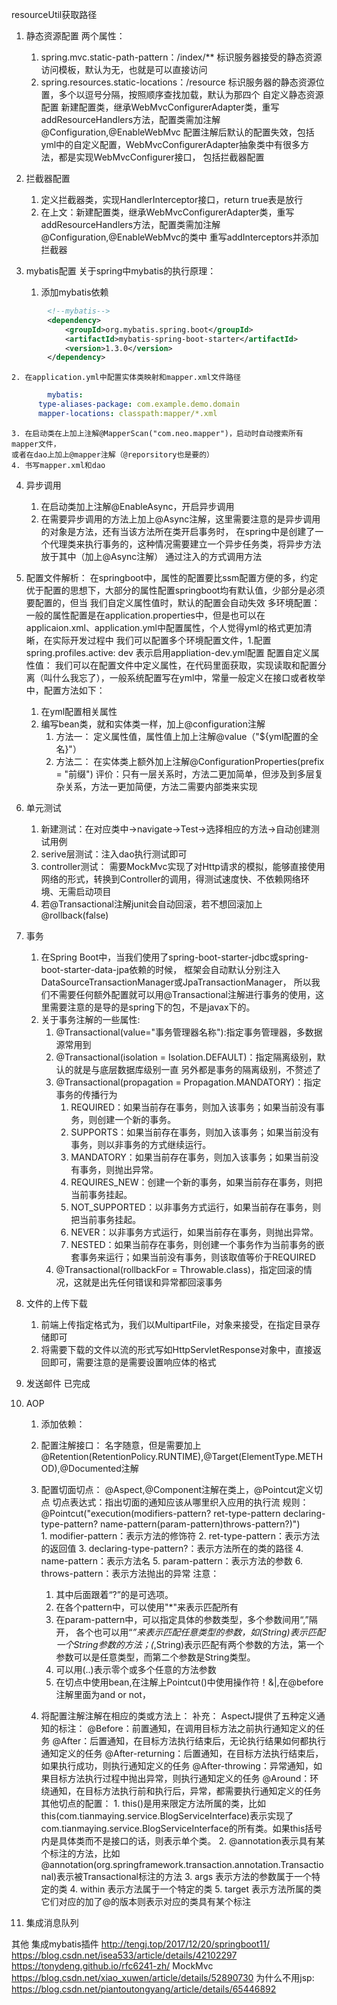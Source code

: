 resourceUtil获取路径

1. 静态资源配置
两个属性：
	1. spring.mvc.static-path-pattern：/index/**
		标识服务器接受的静态资源访问模板，默认为无，也就是可以直接访问
	2. spring.resources.static-locations：/resource
		标识服务器的静态资源位置，多个以逗号分隔，按照顺序查找加载，默认为那四个
自定义静态资源配置
	新建配置类，继承WebMvcConfigurerAdapter类，重写addResourceHandlers方法，配置类需加注解@Configuration,@EnableWebMvc
	配置注解后默认的配置失效，包括yml中的自定义配置，WebMvcConfigurerAdapter抽象类中有很多方法，都是实现WebMvcConfigurer接口，
	包括拦截器配置

2. 拦截器配置
	1. 定义拦截器类，实现HandlerInterceptor接口，return true表是放行
	2. 在上文：新建配置类，继承WebMvcConfigurerAdapter类，重写addResourceHandlers方法，配置类需加注解@Configuration,@EnableWebMvc的类中
	重写addInterceptors并添加拦截器

3. mybatis配置
	关于spring中mybatis的执行原理：
	
	1. 添加mybatis依赖
```xml
        <!--mybatis-->
        <dependency>
            <groupId>org.mybatis.spring.boot</groupId>
            <artifactId>mybatis-spring-boot-starter</artifactId>
            <version>1.3.0</version>
        </dependency>
```	
	2. 在application.yml中配置实体类映射和mapper.xml文件路径
```yml
		mybatis:
	  type-aliases-package: com.example.demo.domain
	  mapper-locations: classpath:mapper/*.xml
```
	3. 在启动类在上加上注解@MapperScan("com.neo.mapper")，启动时自动搜索所有mapper文件，
	或者在dao上加上@mapper注解（@reporsitory也是要的）
	4. 书写mapper.xml和dao

4. 异步调用
	1. 在启动类加上注解@EnableAsync，开启异步调用
	2. 在需要异步调用的方法上加上@Async注解，这里需要注意的是异步调用的对象是方法，还有当该方法所在类开启事务时，
	在spring中是创建了一个代理类来执行事务的，这种情况需要建立一个异步任务类，将异步方法放于其中（加上@Async注解）
	通过注入的方式调用方法

5. 配置文件解析：
在springboot中，属性的配置要比ssm配置方便的多，约定优于配置的思想下，大部分的属性配置springboot均有默认值，少部分是必须要配置的，但当
我们自定义属性值时，默认的配置会自动失效
多环境配置：
	一般的属性配置是在application.properties中，但是也可以在applicaion.xml、application.yml中配置属性，个人觉得yml的格式更加清晰，在实际开发过程中
	我们可以配置多个环境配置文件，1.配置spring.profiles.active: dev 表示启用appliation-dev.yml配置
配置自定义属性值：
	我们可以在配置文件中定义属性，在代码里面获取，实现读取和配置分离（叫什么我忘了），一般系统配置写在yml中，常量一般定义在接口或者枚举中，配置方法如下：
	1. 在yml配置相关属性
	2. 编写bean类，就和实体类一样，加上@configuration注解
		1. 方法一： 定义属性值，属性值上加上注解@value（"${yml配置的全名}"）
		2. 方法二： 在实体类上额外加上注解@ConfigurationProperties(prefix = "前缀")
		评价：只有一层关系时，方法二更加简单，但涉及到多层复杂关系，方法一更加简便，方法二需要内部类来实现

6. 单元测试
	1. 新建测试：在对应类中->navigate->Test->选择相应的方法->自动创建测试用例
	2. serive层测试：注入dao执行测试即可
	3. controller测试： 需要MockMvc实现了对Http请求的模拟，能够直接使用网络的形式，转换到Controller的调用，得测试速度快、不依赖网络环境、无需启动项目
	4. 若@Transactional注解junit会自动回滚，若不想回滚加上@rollback(false)

7. 事务
	1. 在Spring Boot中，当我们使用了spring-boot-starter-jdbc或spring-boot-starter-data-jpa依赖的时候，
	框架会自动默认分别注入DataSourceTransactionManager或JpaTransactionManager，
	所以我们不需要任何额外配置就可以用@Transactional注解进行事务的使用，这里需要注意的是导的是spring下的包，不是javax下的。
	2. 关于事务注解的一些属性:
		1. @Transactional(value="事务管理器名称"):指定事务管理器，多数据源常用到
		2. @Transactional(isolation = Isolation.DEFAULT)：指定隔离级别，默认的就是与底层数据库级别一直
		另外都是事务的隔离级别，不赘述了
		3. @Transactional(propagation = Propagation.MANDATORY)：指定事务的传播行为
			1. REQUIRED：如果当前存在事务，则加入该事务；如果当前没有事务，则创建一个新的事务。
			2. SUPPORTS：如果当前存在事务，则加入该事务；如果当前没有事务，则以非事务的方式继续运行。
			3. MANDATORY：如果当前存在事务，则加入该事务；如果当前没有事务，则抛出异常。
			4. REQUIRES_NEW：创建一个新的事务，如果当前存在事务，则把当前事务挂起。
			5. NOT_SUPPORTED：以非事务方式运行，如果当前存在事务，则把当前事务挂起。
			6. NEVER：以非事务方式运行，如果当前存在事务，则抛出异常。
			7. NESTED：如果当前存在事务，则创建一个事务作为当前事务的嵌套事务来运行；如果当前没有事务，则该取值等价于REQUIRED
		4. @Transactional(rollbackFor = Throwable.class)，指定回滚的情况，这就是出先任何错误和异常都回滚事务

8. 文件的上传下载
	1. 前端上传指定格式为，我们以MultipartFile，对象来接受，在指定目录存储即可
	2. 将需要下载的文件以流的形式写如HttpServletResponse对象中，直接返回即可，需要注意的是需要设置响应体的格式

9. 发送邮件
	已完成

10. AOP
	1. 添加依赖：

	2. 配置注解接口：
		名字随意，但是需要加上@Retention(RetentionPolicy.RUNTIME),@Target(ElementType.METHOD),@Documented注解
	3. 配置切面切点：
		@Aspect,@Component注解在类上，@Pointcut定义切点
		切点表达式：指出切面的通知应该从哪里织入应用的执行流
		规则：@Pointcut("execution(modifiers-pattern? ret-type-pattern declaring-type-pattern? name-pattern(param-pattern)throws-pattern?)")	
			1. modifier-pattern：表示方法的修饰符
			2. ret-type-pattern：表示方法的返回值
			3. declaring-type-pattern?：表示方法所在的类的路径
			4. name-pattern：表示方法名
			5. param-pattern：表示方法的参数
			6. throws-pattern：表示方法抛出的异常
		注意：
		1. 其中后面跟着“?”的是可选项。
		2. 在各个pattern中，可以使用"*"来表示匹配所有
		3. 在param-pattern中，可以指定具体的参数类型，多个参数间用“,”隔开，
			各个也可以用“*”来表示匹配任意类型的参数，如(String)表示匹配一个String参数的方法；(*,String)表示匹配有两个参数的方法，第一个参数可以是任意类型，而第二个参数是String类型。
		4. 可以用(..)表示零个或多个任意的方法参数
		5. 在切点中使用bean,在注解上Pointcut()中使用操作符！&|,在@before注解里面为and or not，
	4. 将配置注解注解在相应的类或方法上：
	补充：
		AspectJ提供了五种定义通知的标注：
			@Before：前置通知，在调用目标方法之前执行通知定义的任务
			@After：后置通知，在目标方法执行结束后，无论执行结果如何都执行通知定义的任务
			@After-returning：后置通知，在目标方法执行结束后，如果执行成功，则执行通知定义的任务
			@After-throwing：异常通知，如果目标方法执行过程中抛出异常，则执行通知定义的任务
			@Around：环绕通知，在目标方法执行前和执行后，异常，都需要执行通知定义的任务
		其他切点的配置：
			1. this()是用来限定方法所属的类，比如this(com.tianmaying.service.BlogServiceInterface)表示实现了com.tianmaying.service.BlogServiceInterface的所有类。如果this括号内是具体类而不是接口的话，则表示单个类。
			2. @annotation表示具有某个标注的方法，比如@annotation(org.springframework.transaction.annotation.Transactional)表示被Transactional标注的方法
			3. args 表示方法的参数属于一个特定的类
			4. within 表示方法属于一个特定的类
			5. target 表示方法所属的类它们对应的加了@的版本则表示对应的类具有某个标注
		
11. 集成消息队列

其他
集成mybatis插件
http://tengj.top/2017/12/20/springboot11/
https://blog.csdn.net/isea533/article/details/42102297
https://tonydeng.github.io/rfc6241-zh/
MockMvc
https://blog.csdn.net/xiao_xuwen/article/details/52890730
为什么不用jsp:
https://blog.csdn.net/piantoutongyang/article/details/65446892



